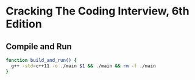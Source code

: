 # Cracking The Coding Interview, 6th Edition

## Compile and Run

```bash
function build_and_run() {
  g++ -std=c++11 -o ./main $1 && ./main && rm -f ./main
}
```

